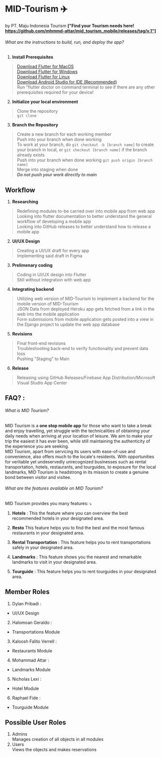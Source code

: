 MID-Tourism ✈️
==============================
by PT. Maju Indonesia Tourism **["Find your Tourism needs here! https://github.com/mhmmd-attar/mid_tourism_mobile/releases/tag/v.1"]**

###### What are the instructions to build, run, and deploy the app?
1. **Install Prerequisites**
> [Download Flutter for MacOS](https://docs.flutter.dev/get-started/install/macos) <br>
> [Download Flutter for Windows](https://docs.flutter.dev/get-started/install/windows) <br>
> [Download Flutter for Linux](https://docs.flutter.dev/get-started/install/linux) <br>
> [Download Android Studio for IDE (Recommended)](https://developer.android.com/studio) <br>
> Run "flutter doctor on command terminal to see if there are any other prerequisites required for your device! <br>

2. **Initialize your local environment**
> Clone the repository <br>
> `git clone` <br>

3. **Branch the Repository**
> Create a new branch for each working member <br>
> Push into your branch when done working <br>
> To work at your branch, do `git checkout -b [branch name]` to create your branch in local, or `git checkout [branch name]` if the branch already exists <br>
> Push into your branch when done working `git push origin [branch name]` <br>
> Merge into staging when done <br>
> ***Do not push your work directly to main*** <br>

## Workflow
1. **Researching**
> Redefining modules to-be carried over into mobile app from web app <br>
> Looking into flutter documentation to better understand the general workflow of developing a mobile app <br>
> Looking into GitHub releases to better understand how to release a mobile app <br>

2. **UI/UX Design**
> Creating a UI/UX draft for every app <br>
> Implementing said draft in Figma <br>

3. **Prelimenary coding**
> Coding in UI/UX design into Flutter <br>
> Still without integration with web app <br>

4. **Integrating backend**
> Utilizing web version of MID-Tourism to implement a backend for the mobile version of MID-Tourism <br>
> JSON Data from deployed Heroku app gets fetched from a link in the web into the mobile application <br>
> Form submissions from mobile application gets posted into a view in the Django project to update the web app database <br>

5. **Revisions**
> Final front-end revisions <br>
> Troubleshooting back-end to verify functionality and prevent data loss <br>
> Pushing "Staging" to Main <br>

6. **Release**
> Releasing using GitHub Releases/Firebase App Distribution/Microsoft Visual Studio App Center <br>

## FAQ? :
###### What is MID Tourism?
MID Tourism is a **one stop mobile app** for those who want to take a break and enjoy travelling, yet struggle with the technicalities of obtaining your daily needs when arriving at your location of leisure. We aim to make your trip the easiest it has ever been, while still maintaining the authenticity of the experience you are seeking. <br>
MID Tourism, apart from servicing its users with ease-of-use and convenience, also offers much to the locale's residents. With opportunities for veritable  yet undeservedly unrecognized businesses such as rental transportation, hotels, restaurants, and tourguides, to exposure for the local landmarks, MID Tourism is headstrong in its mission to create a genuine bond between visitor and visitee. 

###### What are the features available on MID Tourism?
MID Tourism provides you many features: ⤵️

1. **Hotels** :
This the feature where you can overview the best recommended hotels in your designated area.

2. **Resto**
This feature helps you to find the best and the most famous restaurants in your designated area.

3. **Rental Transportation** :
This feature helps you to rent transportations safely in your designated area.

4. **Landmarks** :
This feature shows you the nearest and remarkable landmarks to visit in your designated area.

5. **Tourguide** :
This feature helps you to rent tourguides in your designated area.

## Member Roles
1. Dylan Pribadi :
- UI/UX Design

2. Halomoan Geraldo :
- Transportations Module

3. Kaloosh Falito Verrell :
- Restaurants Module

4. Mohammad Attar :
- Landmarks Module

5. Nicholas Lexi :
- Hotel Module

6. Raphael Fide :
- Tourguide Module

## Possible User Roles
1. Admins <br>
Manages creation of all objects in all modules<br>
2. Users <br>
Views the objects and makes reservations <br>
